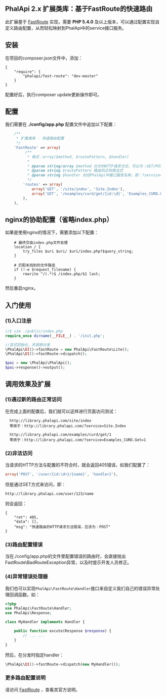 
## PhalApi 2.x 扩展类库：基于FastRoute的快速路由

此扩展基于 [FastRoute](https://github.com/nikic/FastRoute) 实现，需要 **PHP 5.4.0** 及以上版本，可以通过配置实现自定义路由配置，从而轻松映射到PhalApi中的service接口服务。  
  
## 安装

在项目的composer.json文件中，添加：

```
{
    "require": {
        "phalapi/fast-route": "dev-master"
    }
}
```

配置好后，执行composer update更新操作即可。
  
## 配置

我们需要在 **./config/app.php** 配置文件中追加以下配置：
```php
	/**
	 * 扩展类库 - 快速路由配置
	 */
    'FastRoute' => array(
         /**
          * 格式：array($method, $routePattern, $handler)
          *
          * @param string/array $method 允许的HTTP请求方式，可以为：GET/POST/HEAD/DELETE 等
          * @param string $routePattern 路由的正则表达式
          * @param string $handler 对应PhalApi中接口服务名称，即：?service=$handler
          */
        'routes' => array(
            array('GET', '/site/index', 'Site.Index'),
            array('GET', '/examples/curd/get/{id:\d}', 'Examples_CURD.Get'),
        ),
    ),


```
  
## nginx的协助配置（省略index.php）

如果是使用nginx的情况下，需要添加以下配置：

```
    # 最终交由index.php文件处理
    location / {
        try_files $uri $uri/ $uri/index.php?$query_string;
    }

    # 匹配未找到的文件路径
    if (!-e $request_filename) {
        rewrite ^/(.*)$ /index.php/$1 last;
    }
```
然后重启nginx。  
  
  
## 入门使用
### (1)入口注册
```php
//$ vim ./public/index.php
require_once dirname(__FILE__) . '/init.php';

//显式初始化，并调用分发
\PhalApi\DI()->fastRoute = new PhalApi\FastRoute\Lite();
\PhalApi\DI()->fastRoute->dispatch();

$pai = new \PhalApi\PhalApi();
$pai->response()->output();
```
  
## 调用效果及扩展
### (1)通过新的路由正常访问
在完成上面的配置后，我们就可以这样进行页面访问测试：
```
  http://library.phalapi.com/site/index
  等效于：http://library.phalapi.com/?service=Site.Index
 
  http://library.phalapi.com/examples/curd/get/1
  等效于：http://library.phalapi.com/?service=Examples_CURD.Get=1
```
 
### (2)非法访问
当请求的HTTP方法与配置的不符合时，就会返回405错误，如我们配置了：
```php
array('POST', '/user/{id:\d+}/{name}', 'handler2'),
```
但是通过GET方式来访问，即：
```
http://library.phalapi.com/user/123/name
```
则会返回：
```
{
    "ret": 405,
    "data": [],
    "msg": "快速路由的HTTP请求方法错误，应该为：POST"
}
```

### (3)路由配置错误
当在./config/app.php的文件里配置错误的路由时，会直接抛出FastRoute\BadRouteException异常，以及时提示开发人员修正。
  
### (4)异常错误处理器
我们也可以实现```PhalApi\FastRoute\Handler```接口来自定义我们自己的错误异常处理回调函数。如：
```php
<?php
use PhalApi\FastRoute\Handler;
use PhalApi\Response;

class MyHandler implements Handler {

    public function excute(Response $response) {
        // ... ...
    }
}
```
然后，在分发时指定handler：
```php
\PhalApi\DI()->fastRoute->dispatch(new MyHandler());
```

### 更多路由配置说明
请访问 [FastRoute](https://github.com/nikic/FastRoute) ，查看其官方说明。
